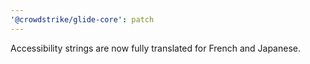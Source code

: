 ```yaml
---
'@crowdstrike/glide-core': patch
---
```


Accessibility strings are now fully translated for French and Japanese.

